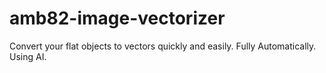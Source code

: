 # amb82-image-vectorizer
Convert your flat objects to vectors quickly and easily.  Fully Automatically. Using AI.

